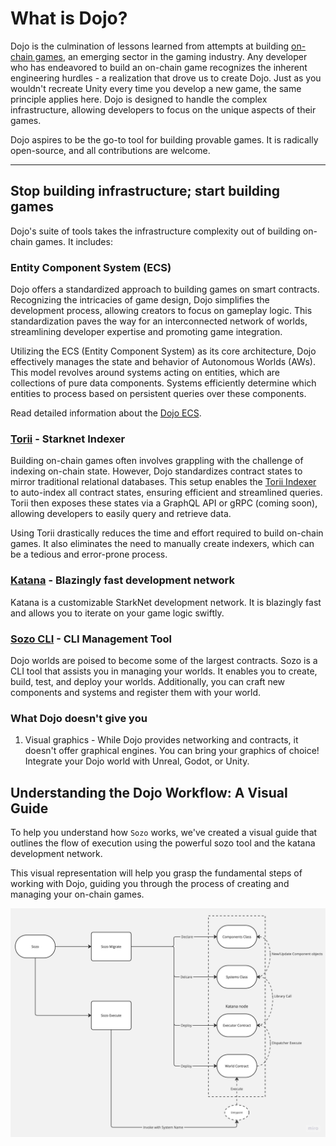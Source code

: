 # What is Dojo?

Dojo is the culmination of lessons learned from attempts at building [on-chain games](https://naavik.co/digest/primer-fully-on-chain-gaming), an emerging sector in the gaming industry. Any developer who has endeavored to build an on-chain game recognizes the inherent engineering hurdles - a realization that drove us to create Dojo. Just as you wouldn't recreate Unity every time you develop a new game, the same principle applies here. Dojo is designed to handle the complex infrastructure, allowing developers to focus on the unique aspects of their games.

Dojo aspires to be the go-to tool for building provable games. It is radically open-source, and all contributions are welcome.

---

## Stop building infrastructure; start building games

Dojo's suite of tools takes the infrastructure complexity out of building on-chain games. It includes:

### Entity Component System (ECS)

Dojo offers a standardized approach to building games on smart contracts. Recognizing the intricacies of game design, Dojo simplifies the development process, allowing creators to focus on gameplay logic. This standardization paves the way for an interconnected network of worlds, streamlining developer expertise and promoting game integration.

Utilizing the ECS (Entity Component System) as its core architecture, Dojo effectively manages the state and behavior of Autonomous Worlds (AWs). This model revolves around systems acting on entities, which are collections of pure data components. Systems efficiently determine which entities to process based on persistent queries over these components.

Read detailed information about the [Dojo ECS](../cairo/overview.md).

### [Torii](/crates/torii/README.md) - Starknet Indexer

Building on-chain games often involves grappling with the challenge of indexing on-chain state. However, Dojo standardizes contract states to mirror traditional relational databases. This setup enables the [Torii Indexer](../toolchain/torii/overview.md) to auto-index all contract states, ensuring efficient and streamlined queries. Torii then exposes these states via a GraphQL API or gRPC (coming soon), allowing developers to easily query and retrieve data.

Using Torii drastically reduces the time and effort required to build on-chain games. It also eliminates the need to manually create indexers, which can be a tedious and error-prone process.

### [Katana](/crates/katana/README.md) - Blazingly fast development network

Katana is a customizable StarkNet development network. It is blazingly fast and allows you to iterate on your game logic swiftly.

### [Sozo CLI](/crates/sozo/README.md) - CLI Management Tool

Dojo worlds are poised to become some of the largest contracts. Sozo is a CLI tool that assists you in managing your worlds. It enables you to create, build, test, and deploy your worlds. Additionally, you can craft new components and systems and register them with your world.

### What Dojo doesn't give you

1. Visual graphics - While Dojo provides networking and contracts, it doesn't offer graphical engines. You can bring your graphics of choice! Integrate your Dojo world with Unreal, Godot, or Unity.

## Understanding the Dojo Workflow: A Visual Guide

To help you understand how `Sozo` works, we've created a visual guide that outlines the flow of execution using the powerful sozo tool and the katana development network.

This visual representation will help you grasp the fundamental steps of working with Dojo, guiding you through the process of creating and managing your on-chain games.

![Dojo Sozo Workflow](../images/dojo-sozo-workflow.jpg)
